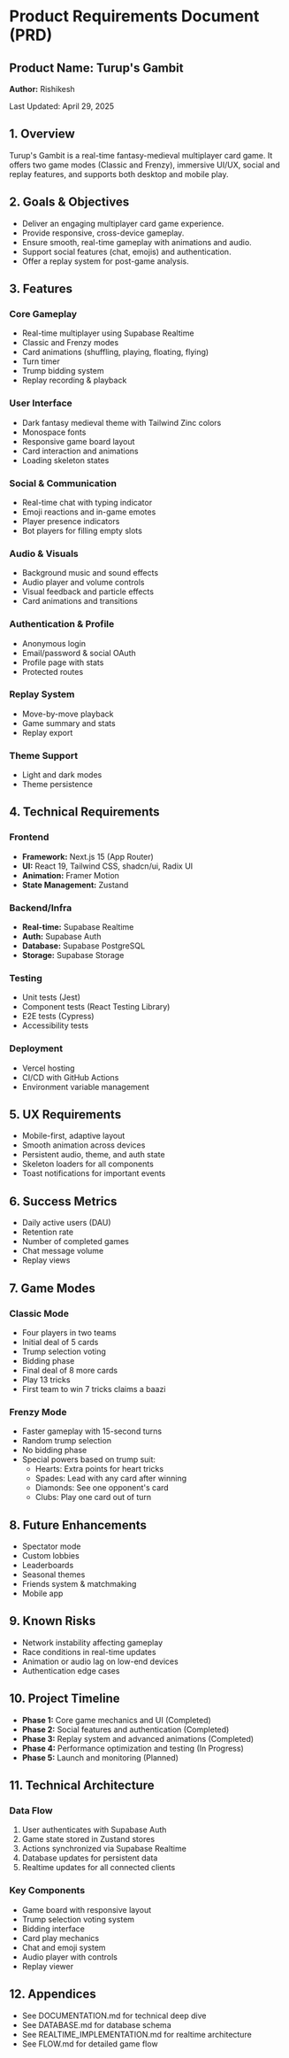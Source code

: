 # Product Requirements Document (PRD)

## Product Name: Turup's Gambit

**Author:** Rishikesh

Last Updated: April 29, 2025

## 1. Overview

Turup's Gambit is a real-time fantasy-medieval multiplayer card game. It offers two game modes (Classic and Frenzy), immersive UI/UX, social and replay features, and supports both desktop and mobile play.

## 2. Goals & Objectives

- Deliver an engaging multiplayer card game experience.
- Provide responsive, cross-device gameplay.
- Ensure smooth, real-time gameplay with animations and audio.
- Support social features (chat, emojis) and authentication.
- Offer a replay system for post-game analysis.

## 3. Features

### Core Gameplay

- Real-time multiplayer using Supabase Realtime
- Classic and Frenzy modes
- Card animations (shuffling, playing, floating, flying)
- Turn timer
- Trump bidding system
- Replay recording & playback

### User Interface

- Dark fantasy medieval theme with Tailwind Zinc colors
- Monospace fonts
- Responsive game board layout
- Card interaction and animations
- Loading skeleton states

### Social & Communication

- Real-time chat with typing indicator
- Emoji reactions and in-game emotes
- Player presence indicators
- Bot players for filling empty slots

### Audio & Visuals

- Background music and sound effects
- Audio player and volume controls
- Visual feedback and particle effects
- Card animations and transitions

### Authentication & Profile

- Anonymous login
- Email/password & social OAuth
- Profile page with stats
- Protected routes

### Replay System

- Move-by-move playback
- Game summary and stats
- Replay export

### Theme Support

- Light and dark modes
- Theme persistence

## 4. Technical Requirements

### Frontend

- **Framework:** Next.js 15 (App Router)
- **UI:** React 19, Tailwind CSS, shadcn/ui, Radix UI
- **Animation:** Framer Motion
- **State Management:** Zustand

### Backend/Infra

- **Real-time:** Supabase Realtime
- **Auth:** Supabase Auth
- **Database:** Supabase PostgreSQL
- **Storage:** Supabase Storage

### Testing

- Unit tests (Jest)
- Component tests (React Testing Library)
- E2E tests (Cypress)
- Accessibility tests

### Deployment

- Vercel hosting
- CI/CD with GitHub Actions
- Environment variable management

## 5. UX Requirements

- Mobile-first, adaptive layout
- Smooth animation across devices
- Persistent audio, theme, and auth state
- Skeleton loaders for all components
- Toast notifications for important events

## 6. Success Metrics

- Daily active users (DAU)
- Retention rate
- Number of completed games
- Chat message volume
- Replay views

## 7. Game Modes

### Classic Mode

- Four players in two teams
- Initial deal of 5 cards
- Trump selection voting
- Bidding phase
- Final deal of 8 more cards
- Play 13 tricks
- First team to win 7 tricks claims a baazi

### Frenzy Mode

- Faster gameplay with 15-second turns
- Random trump selection
- No bidding phase
- Special powers based on trump suit:
  - Hearts: Extra points for heart tricks
  - Spades: Lead with any card after winning
  - Diamonds: See one opponent's card
  - Clubs: Play one card out of turn

## 8. Future Enhancements

- Spectator mode
- Custom lobbies
- Leaderboards
- Seasonal themes
- Friends system & matchmaking
- Mobile app

## 9. Known Risks

- Network instability affecting gameplay
- Race conditions in real-time updates
- Animation or audio lag on low-end devices
- Authentication edge cases

## 10. Project Timeline

- **Phase 1:** Core game mechanics and UI (Completed)
- **Phase 2:** Social features and authentication (Completed)
- **Phase 3:** Replay system and advanced animations (Completed)
- **Phase 4:** Performance optimization and testing (In Progress)
- **Phase 5:** Launch and monitoring (Planned)

## 11. Technical Architecture

### Data Flow

1. User authenticates with Supabase Auth
2. Game state stored in Zustand stores
3. Actions synchronized via Supabase Realtime
4. Database updates for persistent data
5. Realtime updates for all connected clients

### Key Components

- Game board with responsive layout
- Trump selection voting system
- Bidding interface
- Card play mechanics
- Chat and emoji system
- Audio player with controls
- Replay viewer

## 12. Appendices

- See DOCUMENTATION.md for technical deep dive
- See DATABASE.md for database schema
- See REALTIME_IMPLEMENTATION.md for realtime architecture
- See FLOW.md for detailed game flow

